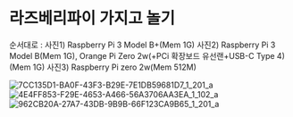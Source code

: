 # 라즈베리파이 가지고 놀기

순서대로 : 
사진1) Raspberry Pi 3 Model B+(Mem 1G)
사진2) Raspberry Pi 3 Model B(Mem 1G), Orange Pi Zero 2w(+PCi 확장보드 유선랜+USB-C Type 4)(Mem 1G)
사진3) Raspberry Pi zero 2w(Mem 512M)

![7CC135D1-BA0F-43F3-B29E-7E1DB59681D7_1_201_a](https://github.com/suk555/Raspberry_Pi/assets/3422833/3cf020c2-263a-4cd1-aa43-ba4111a4040e)
![4E4FF853-F29E-4653-A466-56A3706AA3EA_1_102_a](https://github.com/suk555/Raspberry_Pi/assets/3422833/0df93dec-aa15-4efa-ac73-f041a38b98f4)
![962CB20A-27A7-43DB-9B9B-66F123CA9B65_1_201_a](https://github.com/suk555/Raspberry_Pi/assets/3422833/99af995e-7a4a-4c95-b0a6-b2317629dded)

